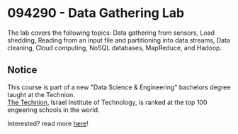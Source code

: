 # 094290 - Data Gathering Lab

The lab covers the following topics: 
Data gathering from sensors, Load shedding, Reading from an input file and partitioning into data streams, 
Data cleaning, Cloud computing, NoSQL databases, MapReduce, and Hadoop.

## Notice
This course is part of a new "Data Science & Engineering" bachelors degree taught at the Technion.  
[The Technion](https://en.wikipedia.org/wiki/Technion_%E2%80%93_Israel_Institute_of_Technology), Israel Institute of Technology, is ranked at the top 100 engeering schools in the world.  

Interested? read more [here](http://ds.technion.ac.il)!